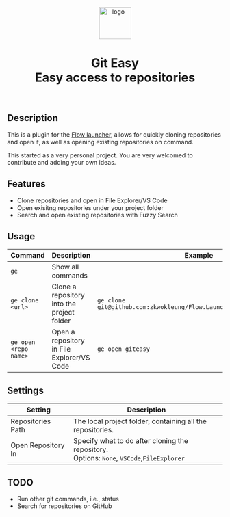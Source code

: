 
<div align="center">
    <img src="https://github.com/zkwokleung/Flow.Launcher.Plugin.GitEasy/blob/main/Flow.Launcher.Plugin.GitEasy/Images/icon.png?raw=true" alt="logo" width="75">
    <h1>Git Easy <br> Easy access to repositories</h1>
    <br>
</div>

## Description

This is a plugin for the [Flow launcher](https://github.com/Flow-Launcher/Flow.Launcher), allows for quickly cloning repositories and open it, as well as opening existing repositories on command.

This started as a very personal project. You are very welcomed to contribute and adding your own ideas.

## Features

* Clone repositories and open in File Explorer/VS Code
* Open exisitng repositories under your project folder
* Search and open existing repositories with Fuzzy Search

## Usage

| Command                   | Description                                | Example                                                                   |
|---------------------------|--------------------------------------------|---------------------------------------------------------------------------|
| `` ge ``                  | Show all commands                          |                                                                           |
| `` ge clone <url> ``      | Clone a repository into the project folder | `` ge clone git@github.com:zkwokleung/Flow.Launcher.Plugin.GitEasy.git `` |
| `` ge open <repo name> `` | Open a repository in File Explorer/VS Code | `` ge open giteasy ``                                                     |

## Settings

| Setting            | Description                                                                                          |
|--------------------|------------------------------------------------------------------------------------------------------|
| Repositories Path  | The local project folder, containing all the repositories.                                           |
| Open Repository In | Specify what to do after cloning the repository. <br> Options: ``None``, ``VSCode``,``FileExplorer`` |

## TODO

* Run other git commands, i.e., status
* Search for repositories on GitHub